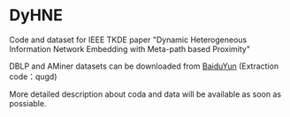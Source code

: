 # DyHNE
Code and dataset for IEEE TKDE paper "Dynamic Heterogeneous Information Network Embedding with Meta-path based Proximity"


DBLP and AMiner datasets can be downloaded from [BaiduYun](https://pan.baidu.com/s/1mst4xfKS5NeMDyYt6251wg) (Extraction code：qugd)


More detailed description about coda and data will be available as soon as possiable.
